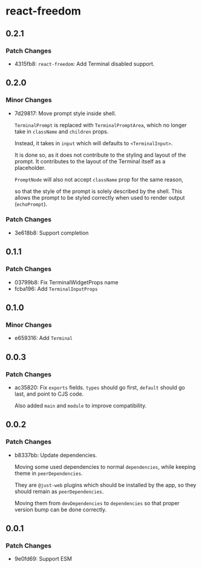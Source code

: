 # react-freedom

## 0.2.1

### Patch Changes

- 4315fb8: `react-freedom`: Add Terminal disabled support.

## 0.2.0

### Minor Changes

- 7d29817: Move prompt style inside shell.

  `TerminalPrompt` is replaced with `TerminalPromptArea`,
  which no longer take in `className` and `children` props.

  Instead, it takes in `input` which will defaults to `<TerminalInput>`.

  It is done so, as it does not contribute to the styling and layout of the prompt.
  It contributes to the layout of the Terminal itself as a placeholder.

  `PromptNode` will also not accept `className` prop for the same reason,

  so that the style of the prompt is solely described by the shell.
  This allows the prompt to be styled correctly when used to render output (`echoPrompt`).

### Patch Changes

- 3e618b8: Support completion

## 0.1.1

### Patch Changes

- 03799b8: Fix TerminalWidgetProps name
- fcba196: Add `TerminalInputProps`

## 0.1.0

### Minor Changes

- e659316: Add `Terminal`

## 0.0.3

### Patch Changes

- ac35820: Fix `exports` fields.
  `types` should go first,
  `default` should go last, and point to CJS code.

  Also added `main` and `module` to improve compatibility.

## 0.0.2

### Patch Changes

- b8337bb: Update dependencies.

  Moving some used dependencies to normal `dependencies`,
  while keeping theme in `peerDependencies`.

  They are `@just-web` plugins which should be installed by the app,
  so they should remain as `peerDependencies`.

  Moving them from `devDependencies` to `dependencies` so that proper version bump can be done correctly.

## 0.0.1

### Patch Changes

- 9e0fd69: Support ESM
